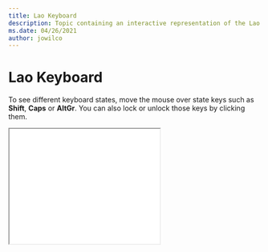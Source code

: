 ```yaml
--- 
title: Lao Keyboard 
description: Topic containing an interactive representation of the Lao Keyboard 
ms.date: 04/26/2021 
author: jowilco 
--- 
```

 
# Lao Keyboard 
 
To see different keyboard states, move the mouse over state keys such as **Shift**, **Caps** or **AltGr**. You can also lock or unlock those keys by clicking them. 
 
<iframe src="kbdlao.html" height="230"></iframe> 
